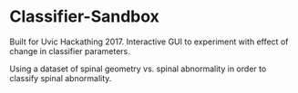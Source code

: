 # Classifier-Sandbox
Built for Uvic Hackathing 2017. Interactive GUI to experiment with effect of change in classifier parameters. 

Using a dataset of spinal geometry vs. spinal abnormality in order to classify spinal abnormality. 
